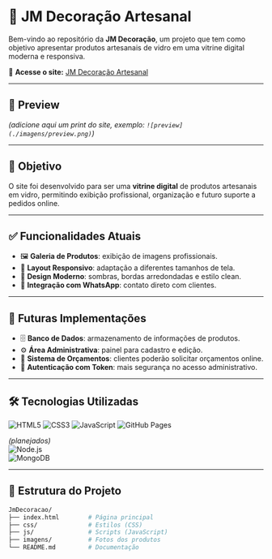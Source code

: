 # 🌟 JM Decoração Artesanal

Bem-vindo ao repositório da **JM Decoração**, um projeto que tem como objetivo apresentar produtos artesanais de vidro em uma vitrine digital moderna e responsiva.  

🔗 **Acesse o site:** [JM Decoração Artesanal](https://lucashenrique2027.github.io/JmDecoracao/)

---

## 📸 Preview
*(adicione aqui um print do site, exemplo: `![preview](./imagens/preview.png)`)*

---

## 🎯 Objetivo
O site foi desenvolvido para ser uma **vitrine digital** de produtos artesanais em vidro, permitindo exibição profissional, organização e futuro suporte a pedidos online.  

---

## ✅ Funcionalidades Atuais
- 🖼️ **Galeria de Produtos**: exibição de imagens profissionais.  
- 📱 **Layout Responsivo**: adaptação a diferentes tamanhos de tela.  
- 🎨 **Design Moderno**: sombras, bordas arredondadas e estilo clean.  
- 💬 **Integração com WhatsApp**: contato direto com clientes.  

---

## 🚀 Futuras Implementações
- 🗄️ **Banco de Dados**: armazenamento de informações de produtos.  
- ⚙️ **Área Administrativa**: painel para cadastro e edição.  
- 🛒 **Sistema de Orçamentos**: clientes poderão solicitar orçamentos online.  
- 🔐 **Autenticação com Token**: mais segurança no acesso administrativo.  

---

## 🛠️ Tecnologias Utilizadas
![HTML5](https://img.shields.io/badge/HTML5-E34F26?style=for-the-badge&logo=html5&logoColor=white)
![CSS3](https://img.shields.io/badge/CSS3-1572B6?style=for-the-badge&logo=css3&logoColor=white)
![JavaScript](https://img.shields.io/badge/JavaScript-F7DF1E?style=for-the-badge&logo=javascript&logoColor=black)
![GitHub Pages](https://img.shields.io/badge/GitHub%20Pages-100000?style=for-the-badge&logo=github&logoColor=white)

*(planejados)*  
![Node.js](https://img.shields.io/badge/Node.js-43853D?style=for-the-badge&logo=node.js&logoColor=white)  
![MongoDB](https://img.shields.io/badge/MongoDB-4EA94B?style=for-the-badge&logo=mongodb&logoColor=white)  

---

## 📂 Estrutura do Projeto
```bash
JmDecoracao/
├── index.html        # Página principal
├── css/              # Estilos (CSS)
├── js/               # Scripts (JavaScript)
├── imagens/          # Fotos dos produtos
└── README.md         # Documentação
